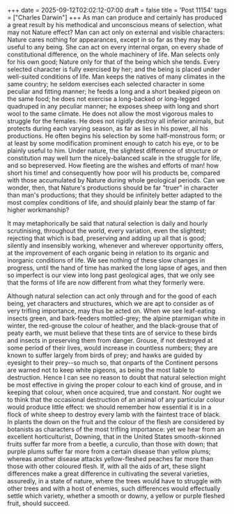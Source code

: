 +++
date = 2025-09-12T02:02:12-07:00
draft = false
title = 'Post 11154'
tags = ["Charles Darwin"]
+++
As man can produce and certainly has produced a great result by his methodical and unconscious means of selection, what may not Nature effect? Man can act only on external and visible characters: Nature cares nothing for appearances, except in so far as they may be useful to any being. She can act on every internal organ, on every shade of constitutional difference, on the whole machinery of life. Man selects only for his own good; Nature only for that of the being which she tends. Every selected character is fully exercised by her; and the being is placed under well-suited conditions of life. Man keeps the natives of many climates in the same country; he seldom exercises each selected character in some peculiar and fitting manner; he feeds a long and a short beaked pigeon on the same food; he does not exercise a long-backed or long-legged quadruped in any peculiar manner; he exposes sheep with long and short wool to the same climate. He does not allow the most vigorous males to struggle for the females. He does not rigidly destroy all inferior animals, but protects during each varying season, as far as lies in his power, all his productions. He often begins his selection by some half-monstrous form; or at least by some modification prominent enough to catch his eye, or to be plainly useful to him. Under nature, the slightest difference of structure or constitution may well turn the nicely-balanced scale in the struggle for life, and so bepreserved. How fleeting are the wishes and efforts of man! how short his time! and consequently how poor will his products be, compared with those accumulated by Nature during whole geological periods. Can we wonder, then, that Nature's productions should be far "truer" in character than man's productions; that they should be infinitely better adapted to the most complex conditions of life, and should plainly bear the stamp of far higher workmanship?

It may metaphorically be said that natural selection is daily and hourly scrutinising, throughout the world, every variation, even the slightest; rejecting that which is bad, preserving and adding up all that is good; silently and insensibly working, whenever and wherever opportunity offers, at the improvement of each organic being in relation to its organic and inorganic conditions of life. We see nothing of these slow changes in progress, until the hand of time has marked the long lapse of ages, and then so imperfect is our view into long past geological ages, that we only see that the forms of life are now different from what they formerly were.

Although natural selection can act only through and for the good of each being, yet characters and structures, which we are apt to consider as of very trifling importance, may thus be acted on. When we see leaf-eating insects green, and bark-feeders mottled-grey; the alpine ptarmigan white in winter, the red-grouse the colour of heather, and the black-grouse that of peaty earth, we must believe that these tints are of service to these birds and insects in preserving them from danger. Grouse, if not destroyed at some period of their lives, would increase in countless numbers; they are known to suffer largely from birds of prey; and hawks are guided by eyesight to their prey--so much so, that onparts of the Continent persons are warned not to keep white pigeons, as being the most liable to destruction. Hence I can see no reason to doubt that natural selection might be most effective in giving the proper colour to each kind of grouse, and in keeping that colour, when once acquired, true and constant. Nor ought we to think that the occasional destruction of an animal of any particular colour would produce little effect: we should remember how essential it is in a flock of white sheep to destroy every lamb with the faintest trace of black. In plants the down on the fruit and the colour of the flesh are considered by botanists as characters of the most trifling importance: yet we hear from an excellent horticulturist, Downing, that in the United States smooth-skinned fruits suffer far more from a beetle, a curculio, than those with down; that purple plums suffer far more from a certain disease than yellow plums; whereas another disease attacks yellow-fleshed peaches far more than those with other coloured flesh. If, with all the aids of art, these slight differences make a great difference in cultivating the several varieties, assuredly, in a state of nature, where the trees would have to struggle with other trees and with a host of enemies, such differences would effectually settle which variety, whether a smooth or downy, a yellow or purple fleshed fruit, should succeed.
